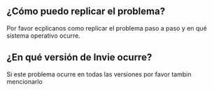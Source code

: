 ## ¿Cómo puedo replicar el problema?
Por favor ecplicanos como replicar el problema paso a paso y en qué sistema operativo ocurre.

## ¿En qué versión de Invie ocurre?
Si este problema ocurre en todas las versiones por favor tambin mencionarlo
